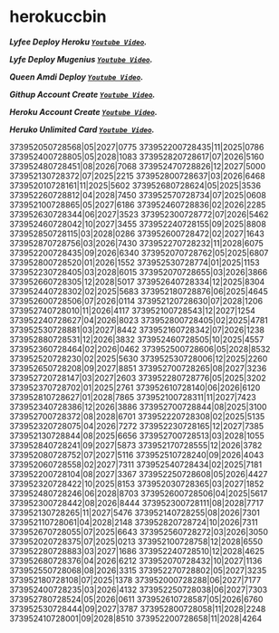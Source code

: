 # herokuccbin

***Lyfee Deploy Heroku [`Youtube Video`](https://youtu.be/CmH-S9DBGhU?si=B6N3n-fNljRN8FoO).***


***Lyfe Deploy Mugenius [`Youtube Video`](https://youtu.be/Gz8agSRKshk?si=PriXS-uJEoQakDv1).***


***Queen Amdi Deploy [`Youtube Video`](https://youtu.be/Yr0Ba_DPir4?si=2sNtHkIt677UfMc3).***


***Githup Account Create [`Youtube Video`](https://youtu.be/JdOZDvzg5EE?si=24Q-wpcjIVWs8WTi).*** 


***Heroku Account Create [`Youtube Video`](https://youtu.be/djJ8DOVcEVQ?si=QGTjz-Ba6N8yxRog).*** 


***Heruko Unlimited Card [`Youtube Video`](https://youtu.be/6nv1netcDbo?si=EFbLSTftGvNF0ZuS).*** 





373952050728568|05|2027|0775
373952200728435|11|2025|0786
373952400728805|05|2028|1083
373952820728617|07|2026|5160
373952480728451|08|2026|7068
373952470728826|12|2027|5000
373952130728372|07|2025|2215
373952800728637|03|2026|6468
373952010728161|11|2025|5602
373952680728624|05|2025|3536
373952260728812|04|2028|7450
373952570728734|07|2025|0608
373952100728865|05|2027|6186
373952460728836|02|2026|2285
373952630728344|06|2027|3523
373952300728772|07|2026|5462
373952460728042|10|2027|3455
373952240728155|09|2025|8808
373952850728115|03|2028|0286
373952600728472|02|2027|1643
373952870728756|03|2026|7430
373952270728232|11|2028|6075
373952200728435|09|2026|6340
373952070728762|05|2025|6807
373952800728520|01|2026|1552
373952530728774|01|2025|1153
373952230728405|03|2028|6015
373952070728655|03|2026|3866
373952660728305|12|2028|5017
373952640728334|12|2025|8304
373952440728302|02|2025|5683
373952180728876|06|2025|4645
373952600728506|07|2026|0114
373952120728630|07|2028|1206
373952740728010|11|2026|4117
373952100728543|12|2027|1254
373952240728627|04|2026|8023
373952800728405|02|2025|4781
373952530728881|03|2027|8442
373952160728342|07|2026|1238
373952880728531|12|2026|3832
373952460728505|10|2025|4557
373952360728464|02|2026|0462
373952500728606|05|2028|8532
373952520728230|02|2025|5630
373952530728006|12|2025|2260
373952650728208|09|2027|8851
373952700728265|08|2027|3236
373952720728147|03|2027|2603
373952280728776|05|2025|3202
373952370728702|01|2025|2761
373952610728140|06|2026|6120
373952810728627|01|2028|7865
373952100728311|11|2027|7423
373952340728386|12|2026|3886
373952700728844|08|2025|3100
373952700728372|08|2028|6701
373952220728308|02|2025|5135
373952320728075|04|2026|7272
373952230728165|12|2027|7385
373952130728844|08|2025|6656
373952700728513|03|2028|1055
373952840728241|09|2027|5873
373952170728555|12|2026|3782
373952080728752|07|2027|5116
373952510728240|09|2026|4043
373952060728558|02|2027|7311
373952540728434|02|2025|7181
373952200728104|08|2027|3367
373952250728608|05|2026|4427
373952320728422|10|2025|8153
373952030728365|03|2027|1852
373952480728246|06|2028|8703
373952600728506|04|2025|5617
373952300728442|08|2026|8444
373952300728111|08|2028|7717
373952130728265|11|2027|5476
373952140728255|08|2026|7301
373952110728061|04|2028|2148
373952820728724|10|2026|7311
373952670728055|07|2025|6643
373952560728272|03|2026|3050
373952020728375|07|2025|0213
373952100728758|12|2028|6550
373952280728883|03|2027|1686
373952240728510|12|2028|4625
373952680728376|04|2026|6212
373952070728432|10|2027|1136
373952550728068|08|2026|3315
373952270728802|05|2027|3235
373952180728108|07|2025|1378
373952000728288|06|2027|7177
373952400728235|03|2026|4132
373952250728038|06|2027|7303
373952780728524|05|2026|0611
373952610728587|05|2026|6760
373952530728444|09|2027|3787
373952800728058|11|2028|2248
373952410728001|09|2028|8510
373952200728658|11|2028|4264
